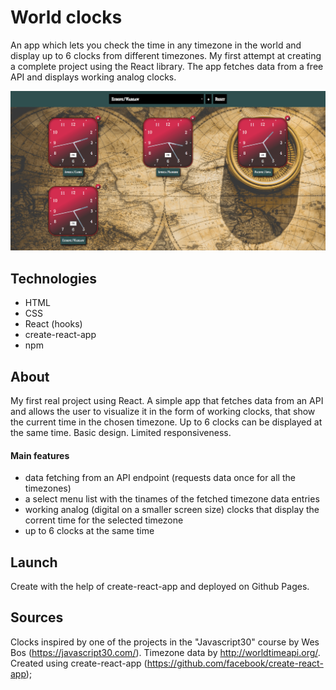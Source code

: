 # World clocks

An app which lets you check the time in any timezone in the world and display up to 6 clocks from different timezones. My first attempt at creating a complete project using the React library. The app fetches data from a free API and displays working analog clocks.

[![world clocks](/clocks.png)](https://jjcreator.github.io/clocks/)


## Technologies

* HTML
* CSS
* React (hooks)
* create-react-app
* npm

## About

My first real project using React. A simple app that fetches data from an API and allows the user to visualize it in the form of working clocks, that show the current time in the chosen timezone. Up to 6 clocks can be displayed at the same time. Basic design. Limited responsiveness.

#### Main features
* data fetching from an API endpoint (requests data once for all the timezones)
* a select menu list with the tinames of the fetched timezone data entries
* working analog (digital on a smaller screen size) clocks that display the corrent time for the selected timezone
* up to 6 clocks at the same time


## Launch

Create with the help of create-react-app and deployed on Github Pages.

## Sources

Clocks inspired by one of the projects in the "Javascript30" course by Wes Bos (https://javascript30.com/). Timezone data by http://worldtimeapi.org/. Created using create-react-app (https://github.com/facebook/create-react-app);
